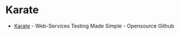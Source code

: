 # Karate

* [Karate](https://github.com/intuit/karate) - Web-Services Testing Made Simple - Opensource Github
